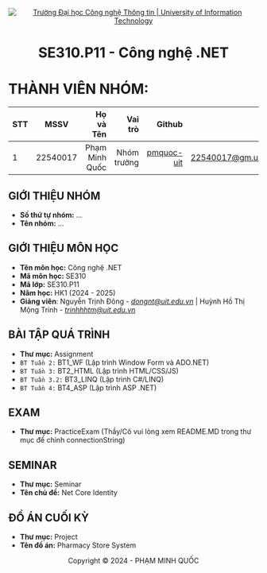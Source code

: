<!-- Banner -->
<p align="center">
  <a href="https://www.uit.edu.vn/" title="Trường Đại học Công nghệ Thông tin" style="border: none;">
    <img src="https://i.imgur.com/WmMnSRt.png" alt="Trường Đại học Công nghệ Thông tin | University of Information Technology">
  </a>
</p>

<!-- Title -->
<h1 align="center"><b>SE310.P11 - Công nghệ .NET</b></h1>

<!-- Main -->
# THÀNH VIÊN NHÓM:
| STT    | MSSV          | Họ và Tên              |Vai trò    | Github                                                  | Email                   |
| ------ |:-------------:| ----------------------:|----------:|--------------------------------------------------------:|-------------------------:
| 1      | 22540017      | Phạm Minh Quốc         |Nhóm trưởng|[pmquoc-uit](https://github.com/pmquoc-uit)              |<22540017@gm.uit.edu.vn> |


## GIỚI THIỆU NHÓM
* **Số thứ tự nhóm:** ...
* **Tên nhóm:** ...

## GIỚI THIỆU MÔN HỌC
* **Tên môn học:** Công nghệ .NET
* **Mã môn học:** SE310
* **Mã lớp:** SE310.P11
* **Năm học:** HK1 (2024 - 2025)
* **Giảng viên**: Nguyễn Trịnh Đông - *dongnt@uit.edu.vn* | Huỳnh Hồ Thị Mộng Trinh - *trinhhhtm@uit.edu.vn* 

## BÀI TẬP QUÁ TRÌNH
* **Thư mục:** Assignment
* `BT Tuần 2:` BT1_WF (Lập trình Window Form và ADO.NET)
* `BT Tuần 3:` BT2_HTML (Lập trình HTML/CSS/JS)
* `BT Tuần 3.2:` BT3_LINQ (Lập trình C#/LINQ)
* `BT Tuần 4:` BT4_ASP (Lập trình ASP .NET)

## EXAM
* **Thư mục:** PracticeExam (Thầy/Cô vui lòng xem README.MD trong thư mục để chỉnh connectionString)

## SEMINAR
* **Thư mục:** Seminar
* **Tên chủ đề:** Net Core Identity

## ĐỒ ÁN CUỐI KỲ
* **Thư mục:** Project
* **Tên đồ án:** Pharmacy Store System

<!-- Footer -->
<p align='center'>Copyright © 2024 - PHẠM MINH QUỐC</p>